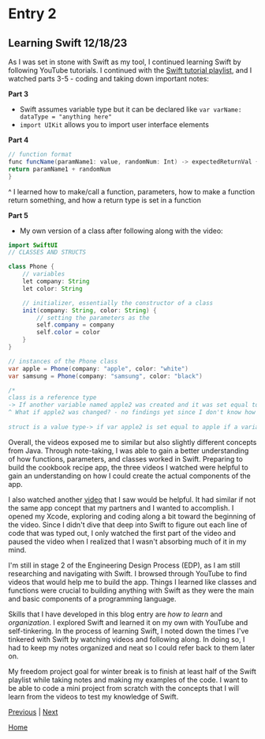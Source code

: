 # Entry 2
## Learning Swift 12/18/23

As I was set in stone with Swift as my tool, I continued learning Swift by following YouTube tutorials. I continued with the [Swift tutorial playlist](https://www.youtube.com/playlist?list=PL5PR3UyfTWvfacnfUsvNcxIiKIgidNRoW), and I watched parts 3-5 - coding and taking down important notes:

__Part 3__
* Swift assumes variable type but it can be declared like `var varName: dataType = "anything here"`
* `import UIKit` allows you to import user interface elements
  
__Part 4__
```java
// function format
func funcName(paramName1: value, randomNum: Int) -> expectedReturnVal {
return paramName1 + randomNum
}
```
^ I learned how to make/call a function, parameters, how to make a function return something, and how a return type is set in a function

__Part 5__
* My own version of a class after following along with the video:
```java
import SwiftUI
// CLASSES AND STRUCTS

class Phone {
    // variables
    let company: String
    let color: String

    // initializer, essentially the constructor of a class
    init(company: String, color: String) {
        // setting the parameters as the 
        self.company = company
        self.color = color
    }
}

// instances of the Phone class
var apple = Phone(company: "apple", color: "white")
var samsung = Phone(company: "samsung", color: "black")

/* 
class is a reference type
-> If another variable named apple2 was created and it was set equal to the variable apple, if a variable in apple changes, apple2 also changes
^ What if apple2 was changed? - no findings yet since I don't know how to change the values yet
 
struct is a value type-> if var apple2 is set equal to apple if a variable in apple changes, apple2 will not change with it as it will create a copy and so apple2 will point to a different place than apple*/
```
Overall, the videos exposed me to similar but also slightly different concepts from Java. Through note-taking, I was able to gain a better understanding of how functions, parameters, and classes worked in Swift.
Preparing to build the cookbook recipe app, the three videos I watched were helpful to gain an understanding on how I could create the actual components of the app. 

I also watched another [video](https://www.youtube.com/watch?si=F1I5DG-PvTtuh2GZ&v=uSanD_pFwis&feature=youtu.be) that I saw would be helpful. It had similar if not the same app concept that my partners and I wanted to accomplish. I opened my Xcode, exploring and coding along a bit toward the beginning of the video. Since I didn't dive that deep into Swift to figure out each line of code that was typed out, I only watched the first part of the video and paused the video when I realized that I wasn't absorbing much of it in my mind. 

I'm still in stage 2 of the Engineering Design Process (EDP), as I am still researching and navigating with Swift. I browsed through YouTube to find videos that would help me to build the app. Things I learned like classes and functions were crucial to building anything with Swift as they were the main and basic components of a programming language. 

Skills that I have developed in this blog entry are *how to learn* and *organization*. I explored Swift and learned it on my own with YouTube and self-tinkering. In the process of learning Swift, I noted down the times I've tinkered with Swift by watching videos and following along. In doing so, I had to keep my notes organized and neat so I could refer back to them later on. 

My freedom project goal for winter break is to finish at least half of the Swift playlist while taking notes and making my examples of the code. I want to be able to code a mini project from scratch with the concepts that I will learn from the videos to test my knowledge of Swift.

[Previous](entry01.md) | [Next](entry03.md)

[Home](../README.md)
